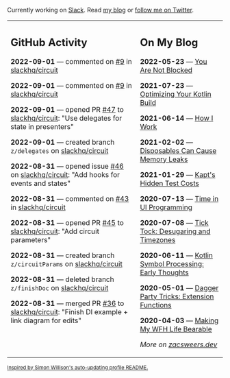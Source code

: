 Currently working on [Slack](https://slack.com/). Read [my blog](https://zacsweers.dev/) or [follow me on Twitter](https://twitter.com/ZacSweers).

<table><tr><td valign="top" width="60%">

## GitHub Activity
<!-- githubActivity starts -->
**2022-09-01** — commented on [#9](https://github.com/slackhq/circuit/issues/9#issuecomment-1234359290) in [slackhq/circuit](https://github.com/slackhq/circuit)

**2022-09-01** — commented on [#9](https://github.com/slackhq/circuit/issues/9#issuecomment-1233753736) in [slackhq/circuit](https://github.com/slackhq/circuit)

**2022-09-01** — opened PR [#47](https://github.com/slackhq/circuit/pull/47) to [slackhq/circuit](https://github.com/slackhq/circuit): "Use delegates for state in presenters"

**2022-09-01** — created branch `z/delegates` on [slackhq/circuit](https://github.com/slackhq/circuit)

**2022-08-31** — opened issue [#46](https://github.com/slackhq/circuit/issues/46) on [slackhq/circuit](https://github.com/slackhq/circuit): "Add hooks for events and states"

**2022-08-31** — commented on [#43](https://github.com/slackhq/circuit/pull/43#issuecomment-1233635888) in [slackhq/circuit](https://github.com/slackhq/circuit)

**2022-08-31** — opened PR [#45](https://github.com/slackhq/circuit/pull/45) to [slackhq/circuit](https://github.com/slackhq/circuit): "Add circuit parameters"

**2022-08-31** — created branch `z/circuitParams` on [slackhq/circuit](https://github.com/slackhq/circuit)

**2022-08-31** — deleted branch `z/finishDoc` on [slackhq/circuit](https://github.com/slackhq/circuit)

**2022-08-31** — merged PR [#36](https://github.com/slackhq/circuit/pull/36) to [slackhq/circuit](https://github.com/slackhq/circuit): "Finish DI example + link diagram for edits"
<!-- githubActivity ends -->
</td><td valign="top" width="40%">

## On My Blog
<!-- blog starts -->
**2022-05-23** — [You Are Not Blocked](https://www.zacsweers.dev/you-are-not-blocked/)

**2021-07-23** — [Optimizing Your Kotlin Build](https://www.zacsweers.dev/optimizing-your-kotlin-build/)

**2021-06-14** — [How I Work](https://www.zacsweers.dev/how-i-work/)

**2021-02-02** — [Disposables Can Cause Memory Leaks](https://www.zacsweers.dev/disposables-can-cause-memory-leaks/)

**2021-01-29** — [Kapt's Hidden Test Costs](https://www.zacsweers.dev/kapts-hidden-test-costs/)

**2020-07-13** — [Time in UI Programming](https://www.zacsweers.dev/time-in-ui/)

**2020-07-08** — [Tick Tock: Desugaring and Timezones](https://www.zacsweers.dev/ticktock-desugaring-timezones/)

**2020-06-11** — [Kotlin Symbol Processing: Early Thoughts](https://www.zacsweers.dev/kotlin-symbol-processor-early-thoughts/)

**2020-05-01** — [Dagger Party Tricks: Extension Functions](https://www.zacsweers.dev/dagger-party-tricks-extension-functions/)

**2020-04-03** — [Making My WFH Life Bearable](https://www.zacsweers.dev/making-wfh-life-bearable/)
<!-- blog ends -->
_More on [zacsweers.dev](https://zacsweers.dev/)_
</td></tr></table>

<sub><a href="https://simonwillison.net/2020/Jul/10/self-updating-profile-readme/">Inspired by Simon Willison's auto-updating profile README.</a></sub>